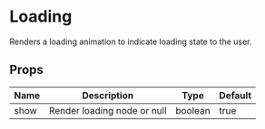 # Loading

Renders a loading animation to indicate loading state to the user.

## Props

|Name|Description|Type|Default|
|---|---|---|---|
|show|Render loading node or null|boolean|true|
